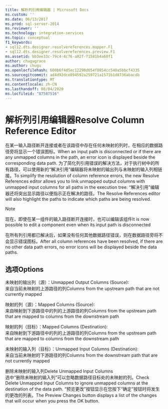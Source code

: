 ```yaml
---
title: 解析列引用编辑器 | Microsoft Docs
ms.custom: ''
ms.date: 06/13/2017
ms.prod: sql-server-2014
ms.reviewer: ''
ms.technology: integration-services
ms.topic: conceptual
f1_keywords:
- sql12.dts.designer.resolvereferences.mapper.F1
- sql12.dts.designer.resolvereferences.preview.F1
ms.assetid: bb3ee33c-79c4-4c76-a82f-71581b4a60f1
author: chugugrace
ms.author: chugu
ms.openlocfilehash: 600b6f4d5ec12290d654f0854cc548a5bbcf4335
ms.sourcegitcommit: ad4d92dce894592a259721a1571b1d8736abacdb
ms.translationtype: MT
ms.contentlocale: zh-CN
ms.lasthandoff: 08/04/2020
ms.locfileid: "87587516"
---
```

# <a name="resolve-column-reference-editor"></a><span data-ttu-id="1e82b-102">解析列引用编辑器</span><span class="sxs-lookup"><span data-stu-id="1e82b-102">Resolve Column Reference Editor</span></span>
  <span data-ttu-id="1e82b-103">在某一输入路径断开连接或者在该路径中存在任何未映射的列时，在相应的数据路径旁将显示一个错误图标。</span><span class="sxs-lookup"><span data-stu-id="1e82b-103">When an input path is disconnected or if there are any unmapped columns in the path, an error icon is displayed beside the corresponding data path.</span></span> <span data-ttu-id="1e82b-104">为了简化列引用错误的解决方法，对于执行树中的所有路径，可以使用新的“解决引用”编辑器将未映射的输出列与未映射的输入列相链接。</span><span class="sxs-lookup"><span data-stu-id="1e82b-104">To simplify the resolution of column reference errors, the new Resolve References editor allows you to link unmapped output columns with unmapped input columns for all paths in the execution tree.</span></span> <span data-ttu-id="1e82b-105">“解决引用”编辑器还将突出显示路径以便指示正在解决的路径。</span><span class="sxs-lookup"><span data-stu-id="1e82b-105">The Resolve References editor will also highlight the paths to indicate which paths are being resolved.</span></span>  
  
> [!NOTE]  
>  <span data-ttu-id="1e82b-106">现在，即使在某一组件的输入路径断开连接时，也可以编辑该组件</span><span class="sxs-lookup"><span data-stu-id="1e82b-106">It is now possible to edit a component even when its input path is disconnected</span></span>  
  
 <span data-ttu-id="1e82b-107">在所有列引用都已解决后，如果没有任何其他数据路径错误，则在数据路径旁将不会显示错误图标。</span><span class="sxs-lookup"><span data-stu-id="1e82b-107">After all column references have been resolved, if there are no other data path errors, no error icons will be displayed beside the data paths.</span></span>  
  
## <a name="options"></a><span data-ttu-id="1e82b-108">选项</span><span class="sxs-lookup"><span data-stu-id="1e82b-108">Options</span></span>  
 <span data-ttu-id="1e82b-109">未映射的输出列（源）：</span><span class="sxs-lookup"><span data-stu-id="1e82b-109">Unmapped Output Columns (Source):</span></span>  
 <span data-ttu-id="1e82b-110">来自当前未映射的上游路径的列</span><span class="sxs-lookup"><span data-stu-id="1e82b-110">Columns from the upstream path that are not currently mapped</span></span>  
  
 <span data-ttu-id="1e82b-111">映射的列（源）：</span><span class="sxs-lookup"><span data-stu-id="1e82b-111">Mapped Columns (Source):</span></span>  
 <span data-ttu-id="1e82b-112">来自映射到下游路径中的列的上游路径的列</span><span class="sxs-lookup"><span data-stu-id="1e82b-112">Columns from the upstream path that are mapped to columns from the downstream path</span></span>  
  
 <span data-ttu-id="1e82b-113">映射的列（目标）：</span><span class="sxs-lookup"><span data-stu-id="1e82b-113">Mapped Columns (Destination):</span></span>  
 <span data-ttu-id="1e82b-114">来自映射到下游路径中的列的上游路径的列</span><span class="sxs-lookup"><span data-stu-id="1e82b-114">Columns from the upstream path that are mapped to columns from the downstream path</span></span>  
  
 <span data-ttu-id="1e82b-115">未映射的输入列（目标）：</span><span class="sxs-lookup"><span data-stu-id="1e82b-115">Unmapped Input Columns (Destination):</span></span>  
 <span data-ttu-id="1e82b-116">来自当前未映射的下游路径的列</span><span class="sxs-lookup"><span data-stu-id="1e82b-116">Columns from the downstream path that are not currently mapped</span></span>  
  
 <span data-ttu-id="1e82b-117">删除未映射的输入列</span><span class="sxs-lookup"><span data-stu-id="1e82b-117">Delete Unmapped Input Columns</span></span>  
 <span data-ttu-id="1e82b-118">选中“删除未映射的输入列”可以忽略数据路径目标处的未映射的列。</span><span class="sxs-lookup"><span data-stu-id="1e82b-118">Check Delete Unmapped Input Columns to ignore unmapped columns at the destination of the data path.</span></span> <span data-ttu-id="1e82b-119">“预览更改”按钮显示在您按下“确定”按钮时将发生的更改的列表。</span><span class="sxs-lookup"><span data-stu-id="1e82b-119">The Preview Changes button displays a list of the changes that will occur when you press the OK button.</span></span>  
  
  
